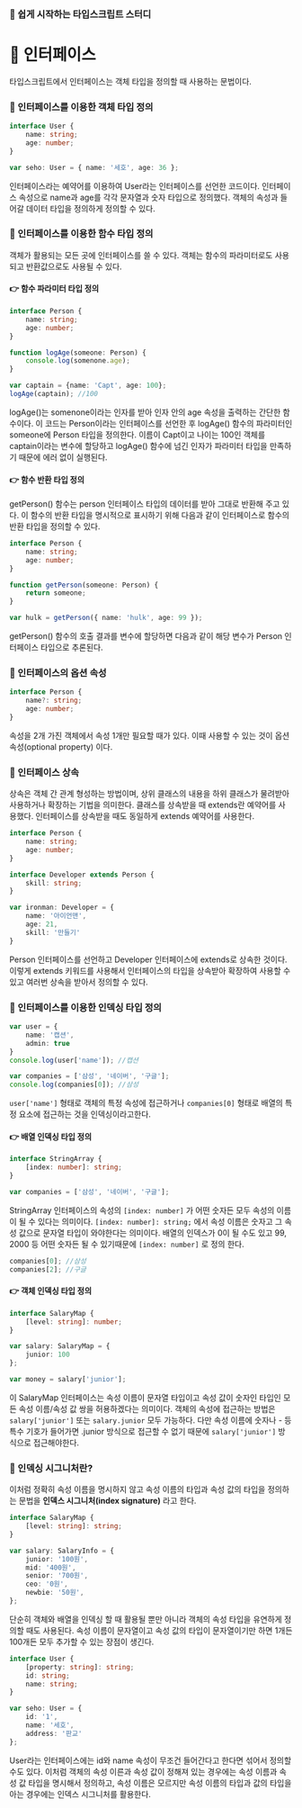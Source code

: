 ### 📘 쉽게 시작하는 타입스크립트 스터디  

# 🚀 인터페이스
타입스크립트에서 인터페이스는 객체 타입을 정의할 때 사용하는 문법이다.

### 📌 인터페이스를 이용한 객체 타입 정의
```ts
interface User {
	name: string;
	age: number;
}

var seho: User = { name: '세호', age: 36 };
```
인터페이스라는 예약어를 이용하여 User라는 인터페이스를 선언한 코드이다.
인터페이스 속성으로 name과 age를 각각 문자열과 숫자 타입으로 정의했다. 
객체의 속성과 들어갈 데이터 타입을 정의하게 정의할 수 있다.

### 📌 인터페이스를 이용한 함수 타입 정의
객체가 활용되는 모든 곳에 인터페이스를 쓸 수 있다. 
객체는 함수의 파라미터로도 사용되고 반환값으로도 사용될 수 있다.

#### 👉 함수 파라미터 타입 정의
```ts
interface Person {
	name: string;
	age: number;
}

function logAge(someone: Person) {
	console.log(somenone.age);
}

var captain = {name: 'Capt', age: 100};
logAge(captain); //100
```
logAge()는 somenone이라는 인자를 받아 인자 안의 age 속성을 출력하는 간단한 함수이다.
이 코드는 Person이라는 인터페이스를 선언한 후 logAge() 함수의 파라미터인 someone에 Person 타입을 정의한다.
이름이 Capt이고 나이는 100인 객체를 captain이라는 변수에 할당하고 logAge() 함수에 넘긴 인자가 파라미터 타입을 만족하기 때문에 에러 없이 실행된다. 

#### 👉 함수 반환 타입 정의
getPerson() 함수는 person 인터페이스 타입의 데이터를 받아 그대로 반환해 주고 있다.
이 함수의 반환 타입을 명시적으로 표시하기 위해 다음과 같이 인터페이스로 함수의 반환 타입을 정의할 수 있다.
```ts
interface Person {
	name: string;
	age: number;
}

function getPerson(someone: Person) {
	return someone;
}

var hulk = getPerson({ name: 'hulk', age: 99 });
```
getPerson() 함수의 호출 결과를 변수에 할당하면 다음과 같이 해당 변수가 Person 인터페이스 타입으로 추론된다.

### 📌 인터페이스의 옵션 속성
```ts
interface Person {
	name?: string;
	age: number;
}
```
속성을 2개 가진 객체에서 속성 1개만 필요할 때가 있다. 
이때 사용할 수 있는 것이 옵션 속성(optional property) 이다.

### 📌 인터페이스 상속
상속은 객체 간 관계 형성하는 방법이며, 상위 클래스의 내용을 하위 클래스가 물려받아 사용하거나 확장하는 기법을 의미한다.
클래스를 상속받을 때 extends란 예약어를 사용했다. 인터페이스를 상속받을 때도 동일하게 extends 예약어를 사용한다. 
```ts
interface Person {
	name: string;
	age: number;
}

interface Developer extends Person {
	skill: string;
}

var ironman: Developer = {
	name: '아이언맨',
	age: 21,
	skill: '만들기'
}
```
Person 인터페이스를 선언하고 Developer 인터페이스에 extends로 상속한 것이다.
이렇게 extends 키워드를 사용해서 인터페이스의 타입을 상속받아 확장하여 사용할 수 있고 여러번 상속을 받아서 정의할 수 있다. 

### 📌 인터페이스를 이용한 인덱싱 타입 정의
```ts
var user = {
	name: '캡션',
	admin: true 
}
console.log(user['name']); //캡션

var companies = ['삼성', '네이버', '구글'];
console.log(companies[0]); //삼성
```
`user['name']` 형태로 객체의 특정 속성에 접근하거나 `companies[0]` 형태로 배열의 특정 요소에 접근하는 것을 인덱싱이라고한다. 

#### 👉 배열 인덱싱 타입 정의
```ts
interface StringArray {
	[index: number]: string;
}

var companies = ['삼성', '네이버', '구글'];
```

StringArray 인터페이스의 속성의 `[index: number]` 가 어떤 숫자든 모두 속성의 이름이 될 수 있다는 의미이다.
`[index: number]: string;` 에서 속성 이름은 숫자고 그 속성 값으로 문자열 타입이 와야한다는 의미이다.
배열의 인덱스가 0이 될 수도 있고 99, 2000 등 어떤 숫자든 될 수 있기때문에 `[index: number]` 로 정의 한다.

```ts
companies[0]; //삼성
companies[2]; //구글
```


#### 👉 객체 인덱싱 타입 정의
```ts
interface SalaryMap {
	[level: string]: number;
}

var salary: SalaryMap = {
	junior: 100
};

var money = salary['junior'];
```
이 SalaryMap 인터페이스는 속성 이름이 문자열 타입이고 속성 값이 숫자인 타입인 모든 속성 이름/속성 값 쌍을 허용하겠다는 의미이다. 객체의 속성에 접근하는 방법은 `salary['junior']` 또는 `salary.junior` 모두 가능하다.
다만 속성 이름에 숫자나 - 등 특수 기호가 들어가면 .junior 방식으로 접근할 수 없기 때문에 `salary['junior']` 방식으로 접근해야한다.


### 📌 인덱싱 시그니처란?
이처럼 정확히 속성 이름을 명시하지 않고 속성 이름의 타입과 속성 값의 타입을 정의하는 문법을 **인덱스 시그니처(index signature)** 라고 한다. 
```ts
interface SalaryMap {
	[level: string]: string;
}

var salary: SalaryInfo = {
	junior: '100원',
	mid: '400원',
	senior: '700원',
	ceo: '0원',
	newbie: '50원',
};
```
단순히 객체와 배열을 인덱싱 할 때 활용될 뿐만 아니라 객체의 속성 타입을 유연하게 정의할 때도 사용된다. 
속성 이름이 문자열이고 속성 값의 타입이 문자열이기만 하면 1개든 100개든 모두 추가할 수 있는 장점이 생긴다.

```ts
interface User {
	[property: string]: string;
	id: string;
	name: string;
}

var seho: User = {
	id: '1',
	name: '세호',
	address: '판교'
};
```
User라는 인터페이스에는 id와 name 속성이 무조건 들어간다고 한다면 섞어서 정의할 수도 있다.
이처럼 객체의 속성 이른과 속성 값이 정해져 있는 경우에는 속성 이름과 속성 값 타입을 명시해서 정의하고, 속성 이름은 모르지만 속성 이름의 타입과 값의 타입을 아는 경우에는 인덱스 시그니처를 활용한다.
